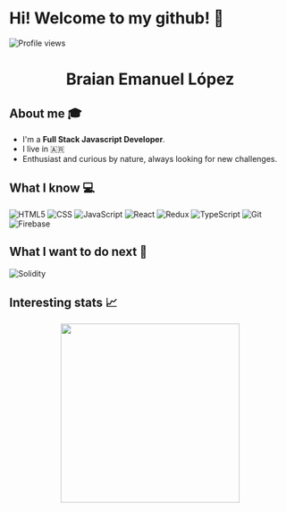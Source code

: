 
# Hi! Welcome to my github! 👋 
![Profile views](https://gpvc.arturio.dev/lopezbraian)

<div align="center">
	<h1>Braian Emanuel López</h1>
</div>

## About me :mortar_board:
- I'm a **Full Stack Javascript Developer**.<br>
- I live in 🇦🇷 <br>
- Enthusiast and curious by nature, always looking for new challenges. <br> 

## What I know :computer:
  ![HTML5](https://img.shields.io/badge/html5%20-%23E34F26.svg?&style=for-the-badge&logo=html5&logoColor=white)
  ![CSS](https://img.shields.io/badge/css3%20-%231572B6.svg?&style=for-the-badge&logo=css3&logoColor=white)
  ![JavaScript](https://img.shields.io/badge/javascript%20-%23323330.svg?&style=for-the-badge&logo=javascript&logoColor=%23F7DF1E)
  ![React](https://img.shields.io/badge/react%20-%2320232a.svg?&style=for-the-badge&logo=react&logoColor=%2361DAFB)
  ![Redux](https://img.shields.io/badge/redux%20-%23593d88.svg?&style=for-the-badge&logo=redux&logoColor=white)
  ![TypeScript](https://img.shields.io/badge/typescript-%23007ACC.svg?style=for-the-badge&logo=typescript&logoColor=white)
  ![Git](https://img.shields.io/badge/git%20-%23F05033.svg?&style=for-the-badge&logo=git&logoColor=white)
  ![Firebase](https://img.shields.io/badge/firebase%20-%23039BE5.svg?&style=for-the-badge&logo=firebase)
  
## What I want to do next :thinking:
![Solidity](https://img.shields.io/badge/Solidity-%23363636.svg?style=for-the-badge&logo=solidity&logoColor=white)

## Interesting stats 📈
<div align="center">
<img width="320" src="https://github-readme-stats.vercel.app/api/top-langs/?username=lopezbraian">
</div>

